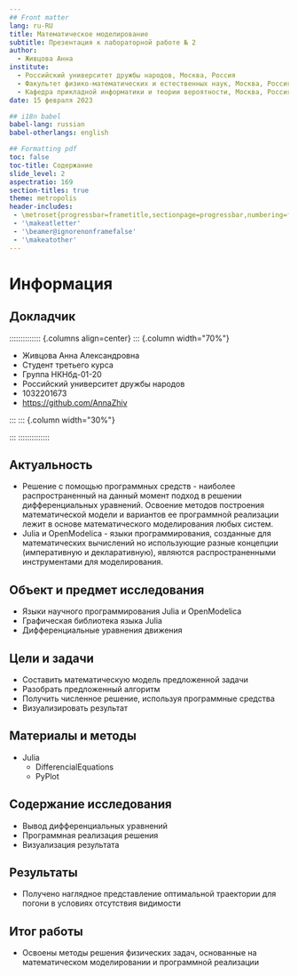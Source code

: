 ```yaml
---
## Front matter
lang: ru-RU
title: Математическое моделирование
subtitle: Презентация к лабораторной работе № 2
author:
  - Живцова Анна
institute:
  - Российский университет дружбы народов, Москва, Россия
  - Факультет физико-математических и естественных наук, Москва, Россия
  - Кафедра прикладной информатики и теории вероятности, Москва, Россия
date: 15 февраля 2023

## i18n babel
babel-lang: russian
babel-otherlangs: english

## Formatting pdf
toc: false
toc-title: Содержание
slide_level: 2
aspectratio: 169
section-titles: true
theme: metropolis
header-includes:
 - \metroset{progressbar=frametitle,sectionpage=progressbar,numbering=fraction}
 - '\makeatletter'
 - '\beamer@ignorenonframefalse'
 - '\makeatother'
---
```


# Информация

## Докладчик

:::::::::::::: {.columns align=center}
::: {.column width="70%"}

  * Живцова Анна Александровна
  * Студент третьего курса
  * Группа НКНбд-01-20
  * Российский университет дружбы народов
  * 1032201673
  * <https://github.com/AnnaZhiv>

:::
::: {.column width="30%"}

:::
::::::::::::::

## Актуальность

- Решение с помощью программных средств - наиболее распространенный на данный момент подход в решении дифференциальных уравнений. Освоение методов построения математической модели и вариантов ее программной реализации лежит в основе математического моделирования любых систем.         
- Julia и OpenModelica - языки программирования, созданные для математических вычислений но использующие разные концепции (императивную и декларативную), являются распространенными инструментами для моделирования.         

## Объект и предмет исследования

- Языки научного программирования Julia и OpenModelica     
- Графическая библиотека языка Julia    
- Дифференциальные уравнения движения     

## Цели и задачи

- Составить математическую модель предложенной задачи    
- Разобрать предложенный алгоритм        
- Получить численное решение, используя программные средства    
- Визуализировать результат        

## Материалы и методы

- Julia
  - DifferencialEquations    
  - PyPlot              

## Содержание исследования

- Вывод дифференциальных уравнений    
- Программная реализация решения    
- Визуализация результата    

## Результаты

- Получено наглядное представление оптимальной траектории для погони в условиях отсутствия видимости  

## Итог работы

- Освоены методы решения физических задач, основанные на математическом моделировании и программной реализации    







